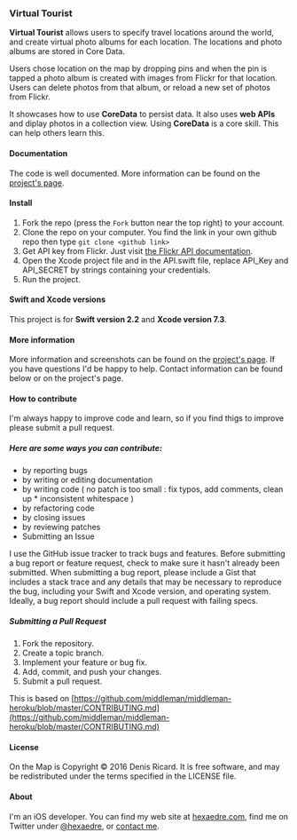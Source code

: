 ### Virtual Tourist

**Virtual Tourist** allows users to specify travel locations around the world, and create virtual photo albums for each location. The locations and photo albums are stored in Core Data.

Users chose location on the map by dropping pins and when the pin is tapped a photo album is created with images from Flickr for that location. Users can delete photos from that album, or reload a new set of photos from Flickr.

It showcases how to use **CoreData** to persist data. It also uses **web APIs** and diplay photos in a collection view. Using **CoreData** is a core skill. This can help others learn this.


#### Documentation

The code is well documented. More information can be found on the [project's page](http://hexaedre.com/apps/virtual-tourist/).

#### Install

1. Fork the repo (press the `Fork` button near the top right) to your account.
2. Clone the repo on your computer. You find the link in your own github repo then type `git clone <github link>`
3. Get API key from Flickr. Just visit [the Flickr API documentation](https://www.flickr.com/services/apps/create/noncommercial/?).
3. Open the Xcode project file and in the API.swift file, replace API_Key and API_SECRET by strings containing your credentials.
4. Run the project.

#### Swift and Xcode versions

This project is for **Swift version 2.2** and **Xcode version 7.3**.

#### More information

More information and screenshots can be found on the [project's page](http://hexaedre.com/apps/virtual-tourist/). If you have questions I'd be happy to help. Contact information can be found below or on the project's page.

#### How to contribute

I'm always happy to improve code and learn, so if you find thigs to improve please submit a pull request.

##### Here are some ways you can contribute:

* by reporting bugs
* by writing or editing documentation
* by writing code ( no patch is too small : fix typos, add comments, clean up * inconsistent whitespace )
* by refactoring code
* by closing issues
* by reviewing patches
* Submitting an Issue

I use the GitHub issue tracker to track bugs and features. Before submitting a bug report or feature request, check to make sure it hasn't already been submitted. When submitting a bug report, please include a Gist that includes a stack trace and any details that may be necessary to reproduce the bug, including your Swift and Xcode version, and operating system. Ideally, a bug report should include a pull request with failing specs.

##### Submitting a Pull Request

1. Fork the repository.
1. Create a topic branch.
1. Implement your feature or bug fix.
1. Add, commit, and push your changes.
1. Submit a pull request.

This is based on [https://github.com/middleman/middleman-heroku/blob/master/CONTRIBUTING.md](https://github.com/middleman/middleman-heroku/blob/master/CONTRIBUTING.md)

#### License

On the Map is Copyright © 2016 Denis Ricard. It is free software, and may be redistributed under the terms specified in the LICENSE file.

#### About

I'm an iOS developer. You can find my web site at [hexaedre.com](http://hexaedre.com), find me on Twitter under [@hexaedre](http://twitter.com/hexaedre), or [contact me](http://hexaedre.com/contact/).
